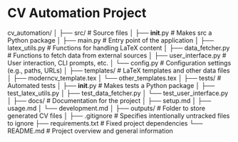 # CV Automation Project

cv_automation/
│
├── src/                    # Source files
│   ├── __init__.py         # Makes src a Python package
│   ├── main.py             # Entry point of the application
│   ├── latex_utils.py      # Functions for handling LaTeX content
│   ├── data_fetcher.py     # Functions to fetch data from external sources
│   ├── user_interface.py   # User interaction, CLI prompts, etc.
│   └── config.py           # Configuration settings (e.g., paths, URLs)
│
├── templates/              # LaTeX templates and other data files
│   ├── moderncv_template.tex
│   └── other_templates.tex
│
├── tests/                  # Automated tests
│   ├── __init__.py         # Makes tests a Python package
│   ├── test_latex_utils.py
│   ├── test_data_fetcher.py
│   └── test_user_interface.py
│
├── docs/                   # Documentation for the project
│   ├── setup.md
│   ├── usage.md
│   └── development.md
│
├── outputs/                # Folder to store generated CV files
│
├── .gitignore              # Specifies intentionally untracked files to ignore
├── requirements.txt        # Fixed project dependencies
└── README.md               # Project overview and general information